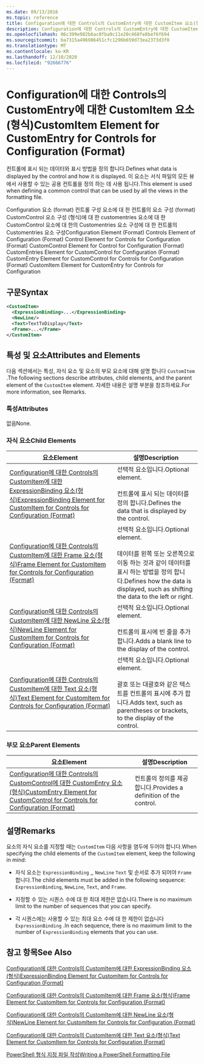 ```yaml
---
ms.date: 09/13/2016
ms.topic: reference
title: Configuration에 대한 Controls의 CustomEntry에 대한 CustomItem 요소(형식)
description: Configuration에 대한 Controls의 CustomEntry에 대한 CustomItem 요소(형식)
ms.openlocfilehash: 06c399e982b6ac0fba9c11e20c468fe8bef6f694
ms.sourcegitcommit: ba7315a496986451cfc1296b659d73ea2373d3f0
ms.translationtype: MT
ms.contentlocale: ko-KR
ms.lasthandoff: 12/10/2020
ms.locfileid: "92666776"
---
```

# <a name="customitem-element-for-customentry-for-controls-for-configuration-format"></a><span data-ttu-id="cbbc1-103">Configuration에 대한 Controls의 CustomEntry에 대한 CustomItem 요소(형식)</span><span class="sxs-lookup"><span data-stu-id="cbbc1-103">CustomItem Element for CustomEntry for Controls for Configuration (Format)</span></span>

<span data-ttu-id="cbbc1-104">컨트롤에 표시 되는 데이터와 표시 방법을 정의 합니다.</span><span class="sxs-lookup"><span data-stu-id="cbbc1-104">Defines what data is displayed by the control and how it is displayed.</span></span> <span data-ttu-id="cbbc1-105">이 요소는 서식 파일의 모든 뷰에서 사용할 수 있는 공용 컨트롤을 정의 하는 데 사용 됩니다.</span><span class="sxs-lookup"><span data-stu-id="cbbc1-105">This element is used when defining a common control that can be used by all the views in the formatting file.</span></span>

<span data-ttu-id="cbbc1-106">Configuration 요소 (format) 컨트롤 구성 요소에 대 한 컨트롤의 요소 구성 (format) CustomControl 요소 구성 (형식)에 대 한 customentries 요소에 대 한 CustomControl 요소에 대 한의 Customentries 요소 구성에 대 한 컨트롤의 Customentries 요소 구성</span><span class="sxs-lookup"><span data-stu-id="cbbc1-106">Configuration Element (Format) Controls Element of Configuration (Format) Control Element for Controls for Configuration (Format) CustomControl Element for Control for Configuration (Format) CustomEntries Element for CustomControl for Configuration (Format) CustomEntry Element for CustomControl for Controls for Configuration (Format) CustomItem Element for CustomEntry for Controls for Configuration</span></span>

## <a name="syntax"></a><span data-ttu-id="cbbc1-107">구문</span><span class="sxs-lookup"><span data-stu-id="cbbc1-107">Syntax</span></span>

```xml
<CustomItem>
  <ExpressionBinding>...</ExpressionBinding>
  <NewLine/>
  <Text>TextToDisplay</Text>
  <Frame>...</Frame>
</CustomItem>
```

## <a name="attributes-and-elements"></a><span data-ttu-id="cbbc1-108">특성 및 요소</span><span class="sxs-lookup"><span data-stu-id="cbbc1-108">Attributes and Elements</span></span>

<span data-ttu-id="cbbc1-109">다음 섹션에서는 특성, 자식 요소 및 요소의 부모 요소에 대해 설명 합니다 `CustomItem` .</span><span class="sxs-lookup"><span data-stu-id="cbbc1-109">The following sections describe attributes, child elements, and the parent element of the `CustomItem` element.</span></span> <span data-ttu-id="cbbc1-110">자세한 내용은 설명 부분을 참조하세요.</span><span class="sxs-lookup"><span data-stu-id="cbbc1-110">For more information, see Remarks.</span></span>

### <a name="attributes"></a><span data-ttu-id="cbbc1-111">특성</span><span class="sxs-lookup"><span data-stu-id="cbbc1-111">Attributes</span></span>

<span data-ttu-id="cbbc1-112">없음</span><span class="sxs-lookup"><span data-stu-id="cbbc1-112">None.</span></span>

### <a name="child-elements"></a><span data-ttu-id="cbbc1-113">자식 요소</span><span class="sxs-lookup"><span data-stu-id="cbbc1-113">Child Elements</span></span>

|<span data-ttu-id="cbbc1-114">요소</span><span class="sxs-lookup"><span data-stu-id="cbbc1-114">Element</span></span>|<span data-ttu-id="cbbc1-115">설명</span><span class="sxs-lookup"><span data-stu-id="cbbc1-115">Description</span></span>|
|-------------|-----------------|
|[<span data-ttu-id="cbbc1-116">Configuration에 대한 Controls의 CustomItem에 대한 ExpressionBinding 요소(형식)</span><span class="sxs-lookup"><span data-stu-id="cbbc1-116">ExpressionBinding Element for CustomItem for Controls for Configuration (Format)</span></span>](./expressionbinding-element-for-customitem-for-controls-for-configuration-format.md)|<span data-ttu-id="cbbc1-117">선택적 요소입니다.</span><span class="sxs-lookup"><span data-stu-id="cbbc1-117">Optional element.</span></span><br /><br /> <span data-ttu-id="cbbc1-118">컨트롤에 표시 되는 데이터를 정의 합니다.</span><span class="sxs-lookup"><span data-stu-id="cbbc1-118">Defines the data that is displayed by the control.</span></span>|
|[<span data-ttu-id="cbbc1-119">Configuration에 대한 Controls의 CustomItem에 대한 Frame 요소(형식)</span><span class="sxs-lookup"><span data-stu-id="cbbc1-119">Frame Element for CustomItem for Controls for Configuration (Format)</span></span>](./frame-element-for-customitem-for-controls-for-configuration-format.md)|<span data-ttu-id="cbbc1-120">선택적 요소입니다.</span><span class="sxs-lookup"><span data-stu-id="cbbc1-120">Optional element.</span></span><br /><br /> <span data-ttu-id="cbbc1-121">데이터를 왼쪽 또는 오른쪽으로 이동 하는 것과 같이 데이터를 표시 하는 방법을 정의 합니다.</span><span class="sxs-lookup"><span data-stu-id="cbbc1-121">Defines how the data is displayed, such as shifting the data to the left or right.</span></span>|
|[<span data-ttu-id="cbbc1-122">Configuration에 대한 Controls의 CustomItem에 대한 NewLine 요소(형식)</span><span class="sxs-lookup"><span data-stu-id="cbbc1-122">NewLine Element for CustomItem for Controls for Configuration (Format)</span></span>](./newline-element-for-customitem-for-controls-for-configuration-format.md)|<span data-ttu-id="cbbc1-123">선택적 요소입니다.</span><span class="sxs-lookup"><span data-stu-id="cbbc1-123">Optional element.</span></span><br /><br /> <span data-ttu-id="cbbc1-124">컨트롤의 표시에 빈 줄을 추가 합니다.</span><span class="sxs-lookup"><span data-stu-id="cbbc1-124">Adds a blank line to the display of the control.</span></span>|
|[<span data-ttu-id="cbbc1-125">Configuration에 대한 Controls의 CustomItem에 대한 Text 요소(형식)</span><span class="sxs-lookup"><span data-stu-id="cbbc1-125">Text Element for CustomItem for Controls for Configuration (Format)</span></span>](./text-element-for-customitem-for-controls-for-configuration-format.md)|<span data-ttu-id="cbbc1-126">선택적 요소입니다.</span><span class="sxs-lookup"><span data-stu-id="cbbc1-126">Optional element.</span></span><br /><br /> <span data-ttu-id="cbbc1-127">괄호 또는 대괄호와 같은 텍스트를 컨트롤의 표시에 추가 합니다.</span><span class="sxs-lookup"><span data-stu-id="cbbc1-127">Adds text, such as parentheses or brackets, to the display of the control.</span></span>|

### <a name="parent-elements"></a><span data-ttu-id="cbbc1-128">부모 요소</span><span class="sxs-lookup"><span data-stu-id="cbbc1-128">Parent Elements</span></span>

|<span data-ttu-id="cbbc1-129">요소</span><span class="sxs-lookup"><span data-stu-id="cbbc1-129">Element</span></span>|<span data-ttu-id="cbbc1-130">설명</span><span class="sxs-lookup"><span data-stu-id="cbbc1-130">Description</span></span>|
|-------------|-----------------|
|[<span data-ttu-id="cbbc1-131">Configuration에 대한 Controls의 CustomControl에 대한 CustomEntry 요소(형식)</span><span class="sxs-lookup"><span data-stu-id="cbbc1-131">CustomEntry Element for CustomControl for Controls for Configuration (Format)</span></span>](./customentry-element-for-customcontrol-for-controls-for-configuration-format.md)|<span data-ttu-id="cbbc1-132">컨트롤의 정의를 제공 합니다.</span><span class="sxs-lookup"><span data-stu-id="cbbc1-132">Provides a definition of the control.</span></span>|

## <a name="remarks"></a><span data-ttu-id="cbbc1-133">설명</span><span class="sxs-lookup"><span data-stu-id="cbbc1-133">Remarks</span></span>

<span data-ttu-id="cbbc1-134">요소의 자식 요소를 지정할 때는 `CustomItem` 다음 사항을 염두에 두어야 합니다.</span><span class="sxs-lookup"><span data-stu-id="cbbc1-134">When specifying the child elements of the `CustomItem` element, keep the following in mind:</span></span>

- <span data-ttu-id="cbbc1-135">자식 요소는 `ExpressionBinding` ,, `NewLine` `Text` 및 순서로 추가 되어야 `Frame` 합니다.</span><span class="sxs-lookup"><span data-stu-id="cbbc1-135">The child elements must be added in the following sequence: `ExpressionBinding`, `NewLine`, `Text`, and `Frame`.</span></span>

- <span data-ttu-id="cbbc1-136">지정할 수 있는 시퀀스 수에 대 한 최대 제한은 없습니다.</span><span class="sxs-lookup"><span data-stu-id="cbbc1-136">There is no maximum limit to the number of sequences that you can specify.</span></span>

- <span data-ttu-id="cbbc1-137">각 시퀀스에는 사용할 수 있는 최대 요소 수에 대 한 제한이 없습니다 `ExpressionBinding` .</span><span class="sxs-lookup"><span data-stu-id="cbbc1-137">In each sequence, there is no maximum limit to the number of `ExpressionBinding` elements that you can use.</span></span>

## <a name="see-also"></a><span data-ttu-id="cbbc1-138">참고 항목</span><span class="sxs-lookup"><span data-stu-id="cbbc1-138">See Also</span></span>

[<span data-ttu-id="cbbc1-139">Configuration에 대한 Controls의 CustomItem에 대한 ExpressionBinding 요소(형식)</span><span class="sxs-lookup"><span data-stu-id="cbbc1-139">ExpressionBinding Element for CustomItem for Controls for Configuration (Format)</span></span>](./expressionbinding-element-for-customitem-for-controls-for-configuration-format.md)

[<span data-ttu-id="cbbc1-140">Configuration에 대한 Controls의 CustomItem에 대한 Frame 요소(형식)</span><span class="sxs-lookup"><span data-stu-id="cbbc1-140">Frame Element for CustomItem for Controls for Configuration (Format)</span></span>](./frame-element-for-customitem-for-controls-for-configuration-format.md)

[<span data-ttu-id="cbbc1-141">Configuration에 대한 Controls의 CustomItem에 대한 NewLine 요소(형식)</span><span class="sxs-lookup"><span data-stu-id="cbbc1-141">NewLine Element for CustomItem for Controls for Configuration (Format)</span></span>](./newline-element-for-customitem-for-controls-for-configuration-format.md)

[<span data-ttu-id="cbbc1-142">Configuration에 대한 Controls의 CustomItem에 대한 Text 요소(형식)</span><span class="sxs-lookup"><span data-stu-id="cbbc1-142">Text Element for CustomItem for Controls for Configuration (Format)</span></span>](./text-element-for-customitem-for-controls-for-configuration-format.md)

[<span data-ttu-id="cbbc1-143">PowerShell 형식 지정 파일 작성</span><span class="sxs-lookup"><span data-stu-id="cbbc1-143">Writing a PowerShell Formatting File</span></span>](./writing-a-powershell-formatting-file.md)
